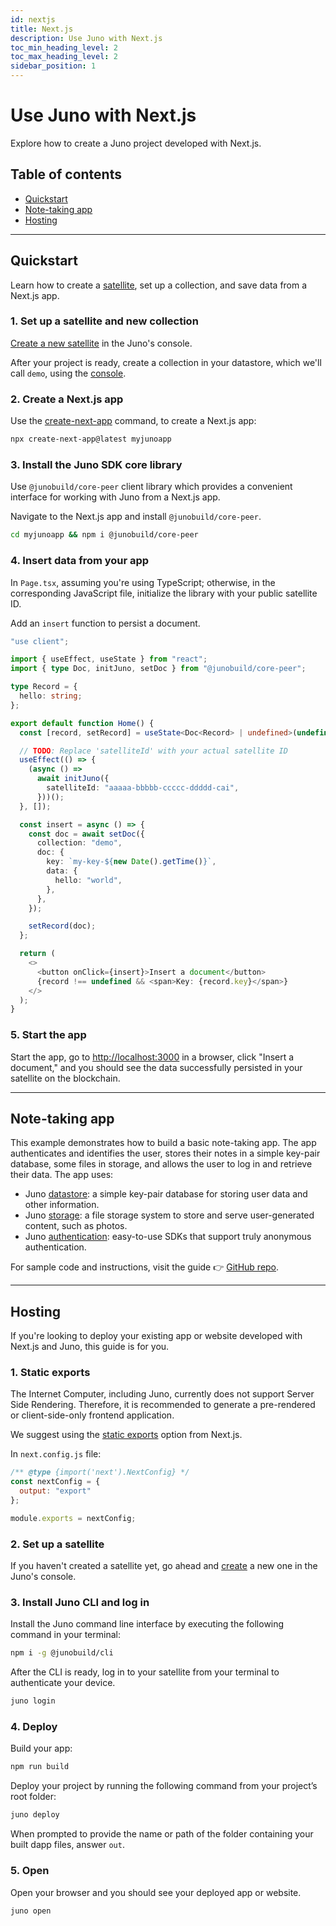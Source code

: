 ```yaml
---
id: nextjs
title: Next.js
description: Use Juno with Next.js
toc_min_heading_level: 2
toc_max_heading_level: 2
sidebar_position: 1
---
```


# Use Juno with Next.js

Explore how to create a Juno project developed with Next.js.

## Table of contents

- [Quickstart](#quickstart)
- [Note-taking app](#note-taking-app)
- [Hosting](#hosting)

---

## Quickstart

Learn how to create a [satellite], set up a collection, and save data from a Next.js app.

### 1. Set up a satellite and new collection

[Create a new satellite](../add-juno-to-an-app/create-a-satellite.md) in the Juno's console.

After your project is ready, create a collection in your datastore, which we'll call `demo`, using the [console](https://console.juno.build).

### 2. Create a Next.js app

Use the [create-next-app](https://nextjs.org/docs/pages/api-reference/create-next-app) command, to create a Next.js app:

```bash
npx create-next-app@latest myjunoapp
```

### 3. Install the Juno SDK core library

Use `@junobuild/core-peer` client library which provides a convenient interface for working with Juno from a Next.js app.

Navigate to the Next.js app and install `@junobuild/core-peer`.

```bash
cd myjunoapp && npm i @junobuild/core-peer
```

### 4. Insert data from your app

In `Page.tsx`, assuming you're using TypeScript; otherwise, in the corresponding JavaScript file, initialize the library with your public satellite ID.

Add an `insert` function to persist a document.

```typescript title="Page.tsx"
"use client";

import { useEffect, useState } from "react";
import { type Doc, initJuno, setDoc } from "@junobuild/core-peer";

type Record = {
  hello: string;
};

export default function Home() {
  const [record, setRecord] = useState<Doc<Record> | undefined>(undefined);

  // TODO: Replace 'satelliteId' with your actual satellite ID
  useEffect(() => {
    (async () =>
      await initJuno({
        satelliteId: "aaaaa-bbbbb-ccccc-ddddd-cai",
      }))();
  }, []);

  const insert = async () => {
    const doc = await setDoc({
      collection: "demo",
      doc: {
        key: `my-key-${new Date().getTime()}`,
        data: {
          hello: "world",
        },
      },
    });

    setRecord(doc);
  };

  return (
    <>
      <button onClick={insert}>Insert a document</button>
      {record !== undefined && <span>Key: {record.key}</span>}
    </>
  );
}
```

### 5. Start the app

Start the app, go to [http://localhost:3000](http://localhost:3000) in a browser, click "Insert a document," and you should see the data successfully persisted in your satellite on the blockchain.

---

## Note-taking app

This example demonstrates how to build a basic note-taking app. The app authenticates and identifies the user, stores their notes in a simple key-pair database, some files in storage, and allows the user to log in and retrieve their data. The app uses:

- Juno [datastore](../build/datastore.md): a simple key-pair database for storing user data and other information.
- Juno [storage](../build/storage.md): a file storage system to store and serve user-generated content, such as photos.
- Juno [authentication](../build/authentication.md): easy-to-use SDKs that support truly anonymous authentication.

For sample code and instructions, visit the guide 👉 [GitHub repo](https://github.com/junobuild/examples/tree/main/next/diary).

---

## Hosting

If you're looking to deploy your existing app or website developed with Next.js and Juno, this guide is for you.

### 1. Static exports

The Internet Computer, including Juno, currently does not support Server Side Rendering. Therefore, it is recommended to generate a pre-rendered or client-side-only frontend application.

We suggest using the [static exports](https://nextjs.org/docs/pages/building-your-application/deploying/static-exports) option from Next.js.

In `next.config.js` file:

```javascript title="next.config.js"
/** @type {import('next').NextConfig} */
const nextConfig = {
  output: "export"
};

module.exports = nextConfig;
```

### 2. Set up a satellite

If you haven't created a satellite yet, go ahead and [create](../add-juno-to-an-app/create-a-satellite.md) a new one in the Juno's console.

### 3. Install Juno CLI and log in

Install the Juno command line interface by executing the following command in your terminal:

```bash
npm i -g @junobuild/cli
```

After the CLI is ready, log in to your satellite from your terminal to authenticate your device.

```bash
juno login
```

### 4. Deploy

Build your app:

```bash
npm run build
```

Deploy your project by running the following command from your project’s root folder:

```bash
juno deploy
```

When prompted to provide the name or path of the folder containing your built dapp files, answer `out`.

### 5. Open

Open your browser and you should see your deployed app or website.

```bash
juno open
```

[satellite]: ../terminology.md#satellite
